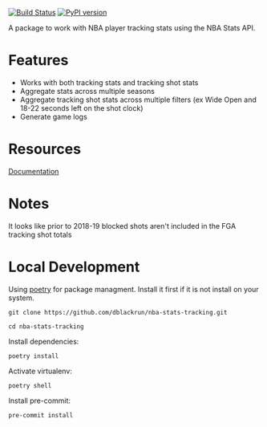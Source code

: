 [![Build Status](https://travis-ci.org/dblackrun/nba-stats-tracking.svg?branch=master)](https://travis-ci.org/dblackrun/nba-stats-tracking)
[![PyPI version](https://badge.fury.io/py/nba-stats-tracking.svg)](https://badge.fury.io/py/nba-stats-tracking)

A package to work with NBA player tracking stats using the NBA Stats API.

# Features
* Works with both tracking stats and tracking shot stats
* Aggregate stats across multiple seasons
* Aggregate tracking shot stats across multiple filters (ex Wide Open and 18-22 seconds left on the shot clock)
* Generate game logs

# Resources
[Documentation](https://nba-stats-tracking.readthedocs.io/en/latest/)

# Notes
It looks like prior to 2018-19 blocked shots aren't included in the FGA tracking shot totals

# Local Development
Using [poetry](https://python-poetry.org/) for package managment. Install it first if it is not install on your system.

`git clone https://github.com/dblackrun/nba-stats-tracking.git`

`cd nba-stats-tracking`

Install dependencies:

`poetry install`

Activate virtualenv:

`poetry shell`

Install pre-commit:

`pre-commit install`